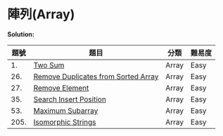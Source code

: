# 陣列(Array)

**Solution:**


| 題號 | 題目 | 分類 | 難易度 |
|-----|------|-----|-------|
|1.|[Two Sum](/Array/1-Two-Sum.md)|Array|Easy|
|26.|[Remove Duplicates from Sorted Array](/Array/26-Remove-Duplicates-from-Sorted-Array.md)|Array|Easy|
|27.|[Remove Element](/Array/27-Remove-Element.md)|Array|Easy|
|35.|[Search Insert Position ](/Array/35-Search-Insert-Position.md)|Array|Easy|
|53.|[Maximum Subarray](/Array/53-Maximum-Subarray.md)|Array|Easy|
|205.|[Isomorphic Strings](/Array/205-Isomorphic-Strings.md)|Array|Easy|